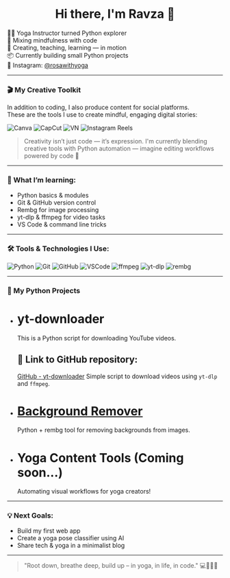 <h1 align="center">Hi there, I'm Ravza 👋</h1>

🧘‍♀️ Yoga Instructor turned Python explorer  
🌿 Mixing mindfulness with code  
🎥 Creating, teaching, learning — in motion  
📦 Currently building small Python projects  
📸 Instagram: [@rosawithyoga](https://www.instagram.com/rosawithyoga/) 

---

### 🎬 My Creative Toolkit

In addition to coding, I also produce content for social platforms.  
These are the tools I use to create mindful, engaging digital stories:

![Canva](https://img.shields.io/badge/Canva-00C4CC?style=for-the-badge&logo=canva&logoColor=white)
![CapCut](https://img.shields.io/badge/CapCut-000000?style=for-the-badge&logo=capcut&logoColor=white)
![VN](https://img.shields.io/badge/VN%20Editor-black?style=for-the-badge)
![Instagram Reels](https://img.shields.io/badge/Reels-833AB4?style=for-the-badge&logo=instagram&logoColor=white)

> Creativity isn’t just code — it’s expression.
> I'm currently blending creative tools with Python automation — imagine editing workflows powered by code 🤯
---

### 🧠 What I’m learning:
- Python basics & modules
- Git & GitHub version control
- Rembg for image processing
- yt-dlp & ffmpeg for video tasks
- VS Code & command line tricks
---

### 🛠️ Tools & Technologies I Use:

![Python](https://img.shields.io/badge/Python-3776AB?style=for-the-badge&logo=python&logoColor=white)
![Git](https://img.shields.io/badge/Git-F05032?style=for-the-badge&logo=git&logoColor=white)
![GitHub](https://img.shields.io/badge/GitHub-181717?style=for-the-badge&logo=github&logoColor=white)
![VSCode](https://img.shields.io/badge/VS_Code-007ACC?style=for-the-badge&logo=visual%20studio%20code&logoColor=white)
![ffmpeg](https://img.shields.io/badge/ffmpeg-007808?style=for-the-badge&logo=ffmpeg&logoColor=white)
![yt-dlp](https://img.shields.io/badge/yt--dlp-000000?style=for-the-badge&logo=youtube&logoColor=red)
![rembg](https://img.shields.io/badge/rembg-image--processing-lightgrey?style=for-the-badge)

---

### 🧩 My Python Projects

- # yt-downloader
  This is a Python script for downloading YouTube videos.
  ## 🔗 Link to GitHub repository:
  [GitHub - yt-downloader](https://github.com/ravzabakay/yt-downloader)
  Simple script to download videos using `yt-dlp` and `ffmpeg`.
  
- # [Background Remover](https://github.com/ravzabakay/bg-remover)  
  Python + rembg tool for removing backgrounds from images.

- # Yoga Content Tools (Coming soon...)  
  Automating visual workflows for yoga creators!

---

### 💡 Next Goals:
- Build my first web app
- Create a yoga pose classifier using AI
- Share tech & yoga in a minimalist blog

---

> "Root down, breathe deep, build up – in yoga, in life, in code." 💻🧘‍♀️🌱
